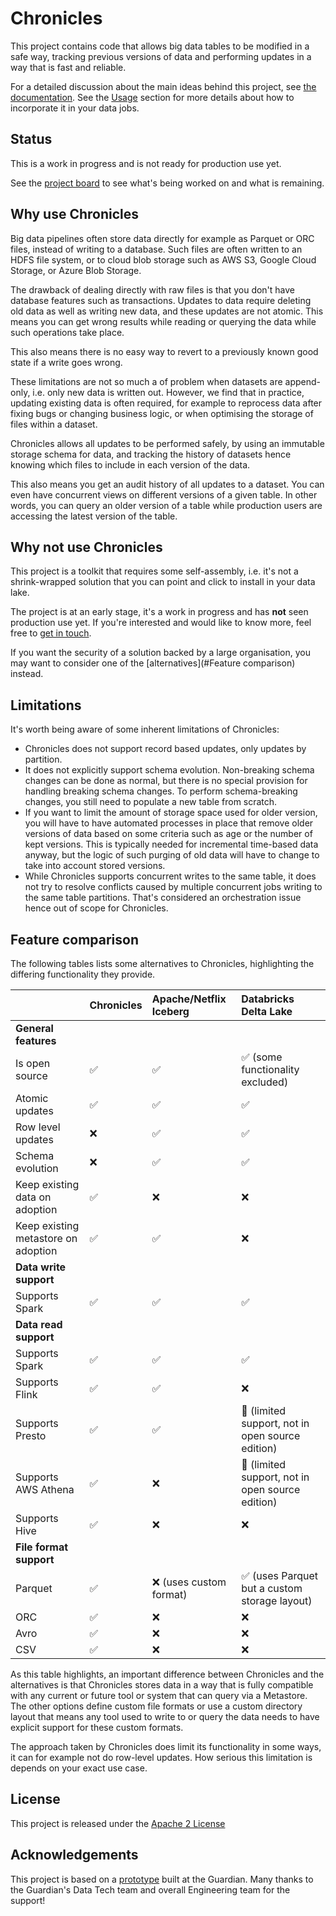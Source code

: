 # Chronicles

This project contains code that allows big data tables to be modified in a safe way, tracking previous versions of data and performing updates in a way that is fast and reliable.

For a detailed discussion about the main ideas behind this project, see [the documentation](/docs/concepts.md).
See the [Usage](/docs/usage.md) section for more details about how to incorporate it in your data jobs.

## Status

This is a work in progress and is not ready for production use yet.

See the [project board](https://github.com/stettix/chronicles/projects/1) to see what's being worked on and what is remaining.

## Why use Chronicles

Big data pipelines often store data directly for example as Parquet or ORC files, instead of writing to a database.
Such files are often written to an HDFS file system, or to cloud blob storage such as AWS S3, Google Cloud Storage, or Azure Blob Storage.

The drawback of dealing directly with raw files is that you don't have database features such as transactions.
Updates to data require deleting old data as well as writing new data, and these updates are not atomic.
This means you can get wrong results while reading or querying the data while such operations take place.

This also means there is no easy way to revert to a previously known good state if a write goes wrong.

These limitations are not so much a of problem when datasets are append-only, i.e. only new data is written out.
However, we find that in practice, updating existing data is often required, for example to reprocess data after fixing bugs or changing business logic, or when optimising the storage of files within a dataset.

Chronicles allows all updates to be performed safely, by using an immutable storage schema for data, and tracking the history of datasets hence knowing which files to include in each version of the data.

This also means you get an audit history of all updates to a dataset.
You can even have concurrent views on different versions of a given table.
In other words, you can query an older version of a table while production users are accessing the latest version of the table.

## Why not use Chronicles

This project is a toolkit that requires some self-assembly, i.e. it's not a shrink-wrapped solution that you can point and click to install in your data lake.

The project is at an early stage, it's a work in progress and has **not** seen production use yet.
If you're interested and would like to know more, feel free to [get in touch](https://twitter.com/JanStette).

If you want the security of a solution backed by a large organisation, you may want to consider one of the [alternatives](#Feature comparison) instead.

## Limitations

It's worth being aware of some inherent limitations of Chronicles:

* Chronicles does not support record based updates, only updates by partition.
* It does not explicitly support schema evolution.
Non-breaking schema changes can be done as normal, but there is no special provision for handling breaking schema changes.
To perform schema-breaking changes, you still need to populate a new table from scratch.
* If you want to limit the amount of storage space used for older version, you will have to have automated processes in place that remove older versions of data based on some criteria such as age or the number of kept versions.
This is typically needed for incremental time-based data anyway, but the logic of such purging of old data will have to change to take into account stored versions.
* While Chronicles supports concurrent writes to the same table, it does not try to resolve conflicts caused by multiple concurrent jobs writing to the same table partitions.
That's considered an orchestration issue hence  out of scope for Chronicles.

## Feature comparison

The following tables lists some alternatives to Chronicles, highlighting the differing functionality they provide.


| &nbsp;  |             Chronicles      |  Apache/Netflix Iceberg      | Databricks Delta Lake     |
| ------------- | -------------   | :----------------------- | :------------------- |
|**General features**||||
|Is open source                          | ✅ | ✅ | ✅ (some functionality excluded)|
|Atomic updates                          | ✅ | ✅ | ✅|
|Row level updates                       | ❌ | ✅ | ✅|
|Schema evolution                        | ❌ | ✅ | ✅|
|Keep existing data on adoption          | ✅ | ❌ | ❌|
|Keep existing metastore on adoption     | ✅ | ✅ | ❌|
|**Data write support** ||||
|Supports Spark     | ✅ | ✅ | ✅|
|**Data read support**||||
|Supports Spark     | ✅ | ✅ | ✅|
|Supports Flink     | ✅ | ✅ | ❌|
|Supports Presto    | ✅ | ✅ | 🔸 (limited support, not in open source edition)|
|Supports AWS Athena| ✅ | ❌ | 🔸 (limited support, not in open source edition)|
|Supports Hive      | ✅ | ❌ | ❌|
|**File format support**||||
|Parquet            | ✅ | ❌ (uses custom format) | ✅ (uses Parquet but a custom storage layout)|
|ORC                | ✅ | ❌ | ❌|
|Avro               | ✅ | ❌ | ❌|
|CSV                | ✅ | ❌ | ❌|

As this table highlights, an important difference between Chronicles and the alternatives is that Chronicles stores data in a way that is fully compatible with any current or future tool or system that can query via a Metastore.
The other options define custom file formats or use a custom directory layout that means any tool used to write to or query the data needs to have explicit support for these custom formats.

The approach taken by Chronicles does limit its functionality in some ways, it can for example not do row-level updates.
How serious this limitation is depends on your exact use case.

## License

This project is released under the [Apache 2 License](/LICENSE)

## Acknowledgements

This project is based on a [prototype](https://github.com/guardian/table-versions) built at the Guardian.
Many thanks to the Guardian's Data Tech team and overall Engineering team for the support!
